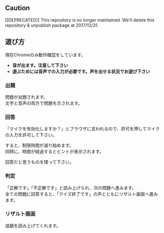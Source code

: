 ## Caution
[[DEPRECATED]] This repository is no longer maintained.
We'll delete this repository & unpublish package at 2017/12/31.

## 遊び方

現在Chromeのみ動作確認をしています。

- **音が出ます。注意して下さい**
- **遊ぶためには音声での入力が必要です。声を出せる状況でお遊び下さい**

### 出題

問題が出題されます。  
文字と音声の両方で問題を示されます。

### 回答
「マイクを有効化しますか？」とブラウザに言われるので、許可を押してマイクの入力を許可して下さい。

すると、制限時間が減り始めます。  
同時に、時間が経過するとヒントが表示されます。

回答だと思うものを喋って下さい。

### 判定

「正解です」「不正解です」と読み上げられ、次の問題へ進みます。  
全ての問題に回答すると、「クイズ終了です」の声とともにリザルト画面へ進みます。

### リザルト画面
成績を読み上げてくれます。

